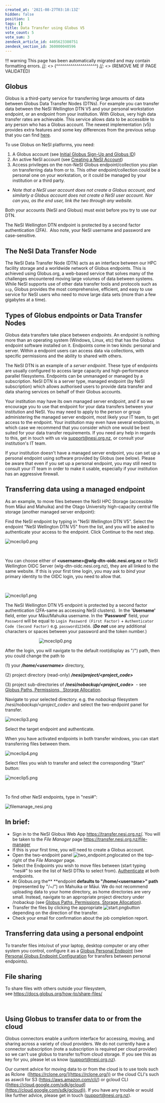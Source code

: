 ```yaml
---
created_at: '2021-08-27T03:18:13Z'
hidden: false
position: 1
tags: []
title: Data Transfer using Globus V5
vote_count: 5
vote_sum: 3
zendesk_article_id: 4405623380751
zendesk_section_id: 360000040596
---
```




[//]: <> (REMOVE ME IF PAGE VALIDATED)
[//]: <> (vvvvvvvvvvvvvvvvvvvv)
!!! warning
    This page has been automatically migrated and may contain formatting errors.
[//]: <> (^^^^^^^^^^^^^^^^^^^^)
[//]: <> (REMOVE ME IF PAGE VALIDATED)

## Globus

Globus is a third-party service for transferring large amounts of data
between Globus Data Transfer Nodes (DTNs). For example you can transfer
data between the NeSI Wellington DTN V5 and your personal workstation
endpoint, or an endpoint from your institution. With Globus, very high
data transfer rates are achievable. This service allows data to be
accessible to any person who has a Globus account. The newest
implementation (v5) provides extra features and some key differences
from the previous setup that you can find
[here](https://docs.globus.org/globus-connect-server/). 

To use Globus on NeSI platforms, you need:

1.  A Globus account (see [Initial Globus Sign-Up and Globus
    ID](../../../Storage/Data_Transfer_Services/Initial_Globus_Sign_Up-and_your_Globus_Identities))
2.  An active NeSI account (see [Creating a NeSI
    Account](../../../Getting_Started/Accounts-Projects_and_Allocations/Creating_a_NeSI_Account_Profile))
3.  Access privileges on the non-NeSI Globus endpoint/collection you
    plan on transferring data from or to. This other endpoint/collection
    could be a personal one on your workstation, or it could be managed
    by your institution or a third party.

-   *Note that a NeSI user account does not create a Globus account, and
    similarly a Globus account does not create a NeSI user account. Nor
    can you, as the end user, link the two through any website.*

Both your accounts (NeSI and Globus) must exist before you try to use
our DTN.

The NeSI Wellington DTN endpoint is protected by a second factor
authentication (2FA).  Also note, your NeSI username and password are
case-sensitive.

## The NeSI Data Transfer Node

The NeSI Data Transfer Node (DTN) acts as an interface between our HPC
facility storage and a worldwide network of Globus endpoints. This is
achieved using Globus.org, a web-based service that solves many of the
challenges encountered moving large volumes of data between systems.
While NeSI supports use of other data transfer tools and protocols such
as `scp`, Globus provides the most comprehensive, efficient, and easy to
use service for NeSI users who need to move large data sets (more than a
few gigabytes at a time).

## Types of Globus endpoints or Data Transfer Nodes

Globus data transfers take place between *endpoints*. An endpoint is
nothing more than an operating system (Windows, Linux, etc) that has the
Globus endpoint software installed on it. Endpoints come in two kinds:
personal and server. Within a endpoint users can access data via
collections, with specific permissions and the ability to shared with
others.

The NeSI DTN is an example of a *server endpoint*. These type of
endpoints are usually configured to access large capacity and
high-performance parallel filesystems. Endpoints can be unmanaged or
managed by a subscription. NeSI DTN is a server type, managed endpoint
(by NeSI subscription) which allows authorised users to provide data
transfer and data sharing services on behalf of their Globus accounts.

Your institution may have its own managed server endpoint, and if so we
encourage you to use that endpoint for your data transfers between your
institution and NeSI. You may need to apply to the person or group
administering the managed server endpoint, most likely your IT team, to
get access to the endpoint. Your institution may even have several
endpoints, in which case we recommend that you consider which one would
be best suited for your data transfer requirements. If you need any help
in regards to this, get in touch with us via <support@nesi.org.nz>, or
consult your institution's IT team.

If your institution doesn't have a managed server endpoint, you can set
up a personal endpoint using software provided by Globus (see below).
Please be aware that even if you set up a personal endpoint, you may
still need to consult your IT team in order to make it usable,
especially if your institution has an aggressive firewall.

## Transferring data using a managed endpoint

As an example, to move files between the NeSI HPC Storage (accessible
from Māui and Mahuika) and the Otago University high-capacity central
file storage (another managed server endpoint):

Find the NeSI endpoint by typing in "NeSI Wellington DTN V5". Select the
endpoint "NeSI Wellington DTN V5" from the list, and you will be asked
to authenticate your access to the endpoint. Click Continue to the next
step.

![mceclip0.png](../../assets/images/Data_Transfer_using_Globus_V5.png)

 

You can choose either of **&lt;username&gt;@wlg-dtn-oidc.nesi.org.nz**
or NeSI Wellington OIDC Server (wlg-dtn-oidc.nesi.org.nz), they are all
linked to the same website. If this is your first time login, you may
ask to *bind* your primary identity to the OIDC login, you need to allow
that.

 

![mceclip1.png](../../assets/images/Data_Transfer_using_Globus_V6.png)

The NeSI Wellington DTN V5 endpoint is protected by a second factor
authentication (2FA-same as accessing NeSI clusters).  In the
'**Username'** field, enter your Māui/Mahuika username. In the
'**Password'** field, your `Password` will be equal to
`Login Password (First Factor)` +
`Authenticator Code (Second Factor)` e.g. `password123456`. (***Do
not*** use any additional characters or spaces between your password and
the token number.)

                           
![mceclip0.png](../../assets/images/Data_Transfer_using_Globus_V7.png)

After the login, you will navigate to the default root(display as "/")
path, then you could change the path to

\(1\) your ***/home/&lt;username&gt;*** directory,

\(2\) project directory (read-only)
***/nesi/project/&lt;project\_code&gt;*** 

\(3\) project sub-directories of
***/nesi/nobackup/&lt;project\_code&gt;***  - see [Globus Paths,
Permissions,  Storage
Allocation](../../../Storage/Data_Transfer_Services/Globus_V5_Paths-Permissions-Storage_Allocation).  
  
Navigate to your selected directory. e.g. the *nobackup* filesystem
*/nesi/nobackup/&lt;project\_code&gt;* and select the two-endpoint panel
for transfer.

![mceclip3.png](../../assets/images/Data_Transfer_using_Globus_V8.png)

Select the target endpoint and authenticate.

When you have activated endpoints in both transfer windows, you can
start transferring files between them.

![mceclip4.png](../../assets/images/Data_Transfer_using_Globus_V9.png)

Select files you wish to transfer and select the corresponding "Start"
button:  
  
![mceclip5.png](../../assets/images/Data_Transfer_using_Globus_V10.png)

 

To find other NeSI endpoints, type in "nesi#":

![filemanage\_nesi.png](../../assets/images/Data_Transfer_using_Globus_V11.png)

## In brief:

-   Sign in to the NeSI Globus Web App <https://transfer.nesi.org.nz/>.
    You will be taken to the *File Manager* page
    <https://transfer.nesi.org.nz/file-manager>
-   If this is your first time, you will need to create a Globus
    account.
-   Open the two-endpoint panel
    ![two\_endpoint.png](../../assets/images/Data_Transfer_using_Globus_V12.png)located
    on the top-right of the *File Manager* page.
-   Select the Endpoints you wish to move files between (start typing
    "nesi#" to see the list of NeSI DTNs to select from).
    [Authenticate](../../../Storage/Data_Transfer_Services/Globus_V5_endpoint_activation)
    at both endpoints.
-   At Globus.org the** **endpoint **defaults to
    "/home/&lt;username&gt;" path** (represented by "/~/") on Mahuika or
    Māui. We do not recommend uploading data to your home directory, as
    home directories are very small. Instead, navigate to an appropriate
    project directory under /nobackup (see [Globus Paths, Permissions,
    Storage
    Allocation](../../../Storage/Data_Transfer_Services/Globus_V5_Paths-Permissions-Storage_Allocation)).
-   Transfer the files by clicking the appropriate
    ![start.png](../../assets/images/Data_Transfer_using_Globus_V13.png)button
    depending on the direction of the transfer.
-   Check your email for confirmation about the job completion report.

## Transferring data using a personal endpoint

To transfer files into/out of your laptop, desktop computer or any other
system you control, configure it as a [Globus Personal
Endpoint](https://www.globus.org/globus-connect-personal) (see [Personal
Globus Endpoint
Configuration](../../../Storage/Data_Transfer_Services/Personal_Globus_Endpoint_Configuration) for
transfers between personal endpoints).

## File sharing

To share files with others outside your filesystem,
see <https://docs.globus.org/how-to/share-files/>

 

## Using Globus to transfer data to or from the cloud

Globus connectors enable a uniform interface for accessing, moving, and
sharing across a variety of cloud providers. We do not currently have a
connector subscription (note a subscription is required per cloud
provider) so we can’t use globus to transfer to/from cloud storage. If
you see this as key for you, please let us know (support@nesi.org.nz).

Our current advice for moving data to or from the cloud is to use tools
such as Rclone  ([https://rclone.org/](https://rclone.org/)) or the
cloud CLI's such as aswcli for S3 (https://aws.amazon.com/cli/) or
gcloud CLI
([https://cloud.google.com/sdk/gcloud](https://cloud.google.com/sdk/gcloud)).
If you have any trouble or would like further advice, please get in
touch ([support@nesi.org.nz](mailto:support@nesi.org.nz)).